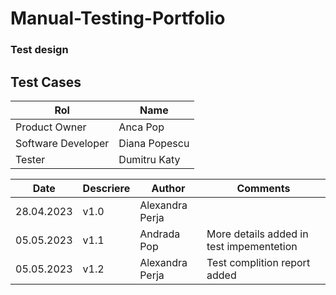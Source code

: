  # Manual-Testing-Portfolio
### Test design
<h2>Test Cases</h2>

| Rol  | Name  |
|---|---|
| Product Owner | Anca Pop |
| Software Developer| Diana Popescu|
| Tester | Dumitru Katy |

| Date  | Descriere | Author | Comments |
|---|---|---|---|
| 28.04.2023 | v1.0 | Alexandra Perja |
| 05.05.2023 | v1.1 | Andrada Pop | More details added in test impementetion |
| 05.05.2023 | v1.2 | Alexandra Perja | Test complition report added |
